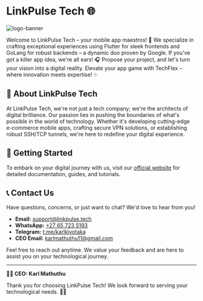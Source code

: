 # LinkPulse Tech 🌐

![logo-banner](https://github.com/LinkPulse-Tech/.github/assets/116157611/8b242478-e95b-4dab-bf58-82be2d5f192f)

Welcome to LinkPulse Tech – your mobile app maestros! 📱 We specialize in crafting exceptional experiences using Flutter for sleek frontends and GoLang for robust backends – a dynamic duo proven by Google. If you've got a killer app idea, we're all ears! 🎧 Propose your project, and let's turn your vision into a digital reality. Elevate your app game with TechFlex – where innovation meets expertise! ✨

## 🌟 About LinkPulse Tech

At LinkPulse Tech, we're not just a tech company; we're the architects of digital brilliance. Our passion lies in pushing the boundaries of what's possible in the world of technology. Whether it's developing cutting-edge e-commerce mobile apps, crafting secure VPN solutions, or establishing robust SSH/TCP tunnels, we're here to redefine your digital experience.

## 🚀 Getting Started

To embark on your digital journey with us, visit our [official website](https://www.linkpulse.tech) for detailed documentation, guides, and tutorials.

## 📞 Contact Us

Have questions, concerns, or just want to chat? We'd love to hear from you!

- **Email:** [support@linkpulse.tech](mailto:support@linkpulse.tech)
- **WhatsApp:** [+27 65 723 5193](tel:+27657235193)
- **Telegram:** [t.me/karlkiyotaka](https://t.me/karlkiyotaka)
- **CEO Email:** [karlmathuthu11@gmail.com](mailto:karlmathuthu11@gmail.com)

Feel free to reach out anytime. We value your feedback and are here to assist you on your technological journey.

---

**👨‍💼 CEO: Karl Mathuthu**

Thank you for choosing LinkPulse Tech! We look forward to serving your technological needs. 🚀✨
